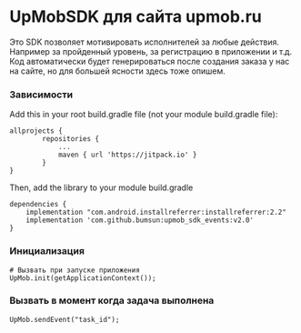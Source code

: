 # UpMobSDK для сайта upmob.ru
Это SDK позволяет мотивировать исполнителей за любые действия. Например за пройденный уровень, за регистрацию в приложении и т.д.
Код автоматически будет генерироваться после создания заказа у нас на сайте, но для большей ясности здесь тоже опишем.

### Зависимости
Add this in your root build.gradle file (not your module build.gradle file):
```
allprojects {
		repositories {
			...
			maven { url 'https://jitpack.io' }
		}
}
```

Then, add the library to your module build.gradle
```
dependencies {
    implementation "com.android.installreferrer:installreferrer:2.2"
    implementation 'com.github.bumsun:upmob_sdk_events:v2.0'
}
```

### Инициализация

```
# Вызвать при запуске приложения
UpMob.init(getApplicationContext());
```

### Вызвать в момент когда задача выполнена
```
UpMob.sendEvent("task_id");
```
